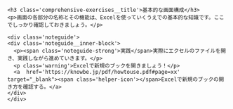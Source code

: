 ```custom-contents<h3 class='comprehensive-exercises__title'>基本的な画面構成</h3>
<p>画面の各部分の名称とその機能は、Excelを使っていくうえでの基本的な知識です。ここでしっかり確認しておきましょう。</p><div class='noteguide'><div class='noteguide__inner-block'>  <p><span class='noteguide-strong'>実践</span>実際にエクセルのファイルを開き、実践しながら進めていきます。</p>  <p class='warning'>Excelで新規のブックを開きましょう！</p>  <a  href='https://knowbe.jp/pdf/howtouse.pdf#page=xx' target="_blank"><span class='helper-icon'></span>Excelで新規のブックの開き方を確認する。</a></div></div>```
